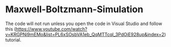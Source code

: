# Maxwell-Boltzmann-Simulation
The code will not run unless you open the code in Visual Studio and follow this (https://www.youtube.com/watch?v=KRGPNi9mEMo&list=PL6xSOsbVA1eb_QqMTTcql_3PdOiE928up&index=2) tutorial.
